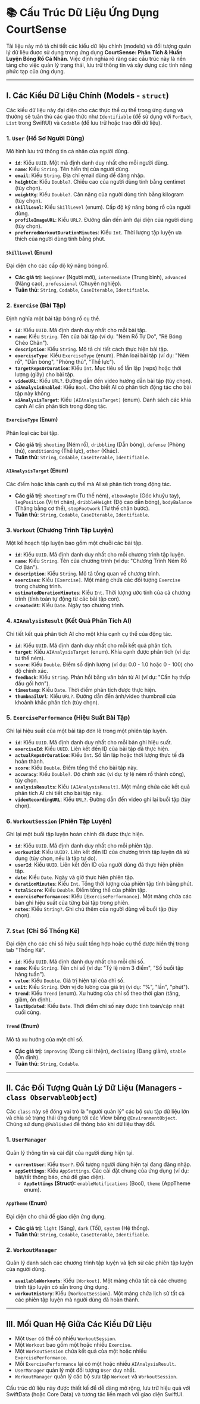 # 📚 Cấu Trúc Dữ Liệu Ứng Dụng CourtSense

Tài liệu này mô tả chi tiết các kiểu dữ liệu chính (models) và đối tượng quản lý dữ liệu được sử dụng trong ứng dụng **CourtSense: Phân Tích & Huấn Luyện Bóng Rổ Cá Nhân**. Việc định nghĩa rõ ràng các cấu trúc này là nền tảng cho việc quản lý trạng thái, lưu trữ thông tin và xây dựng các tính năng phức tạp của ứng dụng.

---

## I. Các Kiểu Dữ Liệu Chính (Models - `struct`)

Các kiểu dữ liệu này đại diện cho các thực thể cụ thể trong ứng dụng và thường sẽ tuân thủ các giao thức như `Identifiable` (để sử dụng với `ForEach`, `List` trong SwiftUI) và `Codable` (để lưu trữ hoặc trao đổi dữ liệu).

### 1. `User` (Hồ Sơ Người Dùng)

Mô hình lưu trữ thông tin cá nhân của người dùng.

* **`id`**: Kiểu `UUID`. Một mã định danh duy nhất cho mỗi người dùng.
* **`name`**: Kiểu `String`. Tên hiển thị của người dùng.
* **`email`**: Kiểu `String`. Địa chỉ email dùng để đăng nhập.
* **`heightCm`**: Kiểu `Double?`. Chiều cao của người dùng tính bằng centimet (tùy chọn).
* **`weightKg`**: Kiểu `Double?`. Cân nặng của người dùng tính bằng kilogram (tùy chọn).
* **`skillLevel`**: Kiểu `SkillLevel` (enum). Cấp độ kỹ năng bóng rổ của người dùng.
* **`profileImageURL`**: Kiểu `URL?`. Đường dẫn đến ảnh đại diện của người dùng (tùy chọn).
* **`preferredWorkoutDurationMinutes`**: Kiểu `Int`. Thời lượng tập luyện ưa thích của người dùng tính bằng phút.

#### `SkillLevel` (Enum)

Đại diện cho các cấp độ kỹ năng bóng rổ.

* **Các giá trị**: `beginner` (Người mới), `intermediate` (Trung bình), `advanced` (Nâng cao), `professional` (Chuyên nghiệp).
* **Tuân thủ**: `String`, `Codable`, `CaseIterable`, `Identifiable`.

### 2. `Exercise` (Bài Tập)

Định nghĩa một bài tập bóng rổ cụ thể.

* **`id`**: Kiểu `UUID`. Mã định danh duy nhất cho mỗi bài tập.
* **`name`**: Kiểu `String`. Tên của bài tập (ví dụ: "Ném Rổ Tự Do", "Rê Bóng Chéo Chân").
* **`description`**: Kiểu `String`. Mô tả chi tiết cách thực hiện bài tập.
* **`exerciseType`**: Kiểu `ExerciseType` (enum). Phân loại bài tập (ví dụ: "Ném rổ", "Dẫn bóng", "Phòng thủ", "Thể lực").
* **`targetRepsOrDuration`**: Kiểu `Int`. Mục tiêu số lần lặp (reps) hoặc thời lượng (giây) cho bài tập.
* **`videoURL`**: Kiểu `URL?`. Đường dẫn đến video hướng dẫn bài tập (tùy chọn).
* **`aiAnalysisEnabled`**: Kiểu `Bool`. Cho biết AI có phân tích động tác cho bài tập này không.
* **`aiAnalysisTarget`**: Kiểu `[AIAnalysisTarget]` (enum). Danh sách các khía cạnh AI cần phân tích trong động tác.

#### `ExerciseType` (Enum)

Phân loại các bài tập.

* **Các giá trị**: `shooting` (Ném rổ), `dribbling` (Dẫn bóng), `defense` (Phòng thủ), `conditioning` (Thể lực), `other` (Khác).
* **Tuân thủ**: `String`, `Codable`, `CaseIterable`, `Identifiable`.

#### `AIAnalysisTarget` (Enum)

Các điểm hoặc khía cạnh cụ thể mà AI sẽ phân tích trong động tác.

* **Các giá trị**: `shootingForm` (Tư thế ném), `elbowAngle` (Góc khuỷu tay), `legPosition` (Vị trí chân), `dribbleHeight` (Độ cao dẫn bóng), `bodyBalance` (Thăng bằng cơ thể), `stepFootwork` (Tư thế chân bước).
* **Tuân thủ**: `String`, `Codable`, `CaseIterable`, `Identifiable`.

### 3. `Workout` (Chương Trình Tập Luyện)

Một kế hoạch tập luyện bao gồm một chuỗi các bài tập.

* **`id`**: Kiểu `UUID`. Mã định danh duy nhất cho mỗi chương trình tập luyện.
* **`name`**: Kiểu `String`. Tên của chương trình (ví dụ: "Chương Trình Ném Rổ Cơ Bản").
* **`description`**: Kiểu `String`. Mô tả tổng quan về chương trình.
* **`exercises`**: Kiểu `[Exercise]`. Một mảng chứa các đối tượng `Exercise` trong chương trình.
* **`estimatedDurationMinutes`**: Kiểu `Int`. Thời lượng ước tính của cả chương trình (tính toán tự động từ các bài tập con).
* **`createdAt`**: Kiểu `Date`. Ngày tạo chương trình.

### 4. `AIAnalysisResult` (Kết Quả Phân Tích AI)

Chi tiết kết quả phân tích AI cho một khía cạnh cụ thể của động tác.

* **`id`**: Kiểu `UUID`. Mã định danh duy nhất cho mỗi kết quả phân tích.
* **`target`**: Kiểu `AIAnalysisTarget` (enum). Khía cạnh được phân tích (ví dụ: tư thế ném).
* **`score`**: Kiểu `Double`. Điểm số định lượng (ví dụ: 0.0 - 1.0 hoặc 0 - 100) cho độ chính xác.
* **`feedback`**: Kiểu `String`. Phản hồi bằng văn bản từ AI (ví dụ: "Cần hạ thấp đầu gối hơn").
* **`timestamp`**: Kiểu `Date`. Thời điểm phân tích được thực hiện.
* **`thumbnailUrl`**: Kiểu `URL?`. Đường dẫn đến ảnh/video thumbnail của khoảnh khắc phân tích (tùy chọn).

### 5. `ExercisePerformance` (Hiệu Suất Bài Tập)

Ghi lại hiệu suất của một bài tập đơn lẻ trong một phiên tập luyện.

* **`id`**: Kiểu `UUID`. Mã định danh duy nhất cho mỗi bản ghi hiệu suất.
* **`exerciseId`**: Kiểu `UUID`. Liên kết đến ID của bài tập đã thực hiện.
* **`actualRepsOrDuration`**: Kiểu `Int`. Số lần lặp hoặc thời lượng thực tế đã hoàn thành.
* **`score`**: Kiểu `Double`. Điểm tổng thể cho bài tập này.
* **`accuracy`**: Kiểu `Double?`. Độ chính xác (ví dụ: tỷ lệ ném rổ thành công), tùy chọn.
* **`analysisResults`**: Kiểu `[AIAnalysisResult]`. Một mảng chứa các kết quả phân tích AI chi tiết cho bài tập này.
* **`videoRecordingURL`**: Kiểu `URL?`. Đường dẫn đến video ghi lại buổi tập (tùy chọn).

### 6. `WorkoutSession` (Phiên Tập Luyện)

Ghi lại một buổi tập luyện hoàn chỉnh đã được thực hiện.

* **`id`**: Kiểu `UUID`. Mã định danh duy nhất cho mỗi phiên tập.
* **`workoutId`**: Kiểu `UUID?`. Liên kết đến ID của chương trình tập luyện đã sử dụng (tùy chọn, nếu là tập tự do).
* **`userId`**: Kiểu `UUID`. Liên kết đến ID của người dùng đã thực hiện phiên tập.
* **`date`**: Kiểu `Date`. Ngày và giờ thực hiện phiên tập.
* **`durationMinutes`**: Kiểu `Int`. Tổng thời lượng của phiên tập tính bằng phút.
* **`totalScore`**: Kiểu `Double`. Điểm tổng thể của phiên tập.
* **`exercisePerformances`**: Kiểu `[ExercisePerformance]`. Một mảng chứa các bản ghi hiệu suất của từng bài tập trong phiên.
* **`notes`**: Kiểu `String?`. Ghi chú thêm của người dùng về buổi tập (tùy chọn).

### 7. `Stat` (Chỉ Số Thống Kê)

Đại diện cho các chỉ số hiệu suất tổng hợp hoặc cụ thể được hiển thị trong tab "Thống Kê".

* **`id`**: Kiểu `UUID`. Mã định danh duy nhất cho mỗi chỉ số.
* **`name`**: Kiểu `String`. Tên chỉ số (ví dụ: "Tỷ lệ ném 3 điểm", "Số buổi tập hàng tuần").
* **`value`**: Kiểu `Double`. Giá trị hiện tại của chỉ số.
* **`unit`**: Kiểu `String`. Đơn vị đo lường của giá trị (ví dụ: "%", "lần", "phút").
* **`trend`**: Kiểu `Trend` (enum). Xu hướng của chỉ số theo thời gian (tăng, giảm, ổn định).
* **`lastUpdated`**: Kiểu `Date`. Thời điểm chỉ số này được tính toán/cập nhật cuối cùng.

#### `Trend` (Enum)

Mô tả xu hướng của một chỉ số.

* **Các giá trị**: `improving` (Đang cải thiện), `declining` (Đang giảm), `stable` (Ổn định).
* **Tuân thủ**: `String`, `Codable`.

---

## II. Các Đối Tượng Quản Lý Dữ Liệu (Managers - `class ObservableObject`)

Các `class` này sẽ đóng vai trò là "người quản lý" các bộ sưu tập dữ liệu lớn và chia sẻ trạng thái ứng dụng tới các View bằng `@EnvironmentObject`. Chúng sử dụng `@Published` để thông báo khi dữ liệu thay đổi.

### 1. `UserManager`

Quản lý thông tin và cài đặt của người dùng hiện tại.

* **`currentUser`**: Kiểu `User?`. Đối tượng người dùng hiện tại đang đăng nhập.
* **`appSettings`**: Kiểu `AppSettings`. Các cài đặt chung của ứng dụng (ví dụ: bật/tắt thông báo, chủ đề giao diện).
    * **`AppSettings` (Struct):** `enableNotifications` (Bool), `theme` (AppTheme enum).

#### `AppTheme` (Enum)

Đại diện cho chủ đề giao diện ứng dụng.

* **Các giá trị**: `light` (Sáng), `dark` (Tối), `system` (Hệ thống).
* **Tuân thủ**: `String`, `Codable`, `CaseIterable`, `Identifiable`.

### 2. `WorkoutManager`

Quản lý danh sách các chương trình tập luyện và lịch sử các phiên tập luyện của người dùng.

* **`availableWorkouts`**: Kiểu `[Workout]`. Một mảng chứa tất cả các chương trình tập luyện có sẵn trong ứng dụng.
* **`workoutHistory`**: Kiểu `[WorkoutSession]`. Một mảng chứa lịch sử tất cả các phiên tập luyện mà người dùng đã hoàn thành.

---

## III. Mối Quan Hệ Giữa Các Kiểu Dữ Liệu

* Một `User` có thể có nhiều `WorkoutSession`.
* Một `Workout` bao gồm một hoặc nhiều `Exercise`.
* Một `WorkoutSession` chứa kết quả của một hoặc nhiều `ExercisePerformance`.
* Mỗi `ExercisePerformance` lại có một hoặc nhiều `AIAnalysisResult`.
* `UserManager` quản lý một đối tượng `User` duy nhất.
* `WorkoutManager` quản lý các bộ sưu tập `Workout` và `WorkoutSession`.

Cấu trúc dữ liệu này được thiết kế để dễ dàng mở rộng, lưu trữ hiệu quả với SwiftData (hoặc Core Data) và tương tác liền mạch với giao diện SwiftUI.
